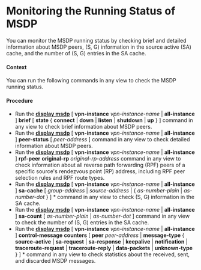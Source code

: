 Monitoring the Running Status of MSDP
=====================================

You can monitor the MSDP running status by checking brief and detailed information about MSDP peers, (S, G) information in the source active (SA) cache, and the number of (S, G) entries in the SA cache.

#### Context

You can run the following commands in any view to check the MSDP running status.


#### Procedure

* Run the [**display msdp**](cmdqueryname=display+msdp) [ **vpn-instance** *vpn-instance-name* | **all-instance** ] **brief** [ **state** { **connect** | **down** | **listen** | **shutdown** | **up** } ] command in any view to check brief information about MSDP peers.
* Run the [**display msdp**](cmdqueryname=display+msdp) [ **vpn-instance** *vpn-instance-name* | **all-instance** ] **peer-status** [ *peer-address* ] command in any view to check detailed information about MSDP peers.
* Run the [**display msdp**](cmdqueryname=display+msdp) [ **vpn-instance** *vpn-instance-name* | **all-instance** ] **rpf-peer** **original-rp** *original-rp-address* command in any view to check information about all reverse path forwarding (RPF) peers of a specific source's rendezvous point (RP) address, including RPF peer selection rules and RPF route types.
* Run the [**display msdp**](cmdqueryname=display+msdp) [ **vpn-instance** *vpn-instance-name* | **all-instance** ] **sa-cache** [ *group-address* | *source-address* | { *as-number-plain* | *as-number-dot* } ] \* command in any view to check (S, G) information in the SA cache.
* Run the [**display msdp**](cmdqueryname=display+msdp) [ **vpn-instance** *vpn-instance-name* | **all-instance** ] **sa-count** [ *as-number-plain* | *as-number-dot* ] command in any view to check the number of (S, G) entries in the SA cache.
* Run the [**display msdp**](cmdqueryname=display+msdp) [ **vpn-instance** *vpn-instance-name* | **all-instance** ] **control-message** **counters** [ **peer** *peer-address* | **message-type** { **source-active** | **sa-request** | **sa-response**  | **keepalive** | **notification** | **traceroute-request** | **traceroute-reply** | **data-packets** | **unknown-type** } ] \* command in any view to check statistics about the received, sent, and discarded MSDP messages.